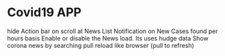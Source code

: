 # Covid19 APP

hide Action bar on scroll at News List
Notification on New Cases found per hours basis
Enable or disable the News load. Its uses hudge data
Show corona news by searching
pull reload like browser (pull to refresh)
